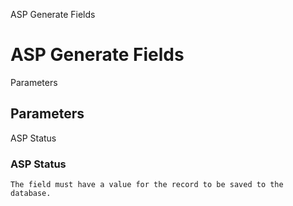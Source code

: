 
ASP Generate Fields
# ASP Generate Fields



Parameters
## Parameters


ASP Status
### ASP Status


```
The field must have a value for the record to be saved to the database.
```